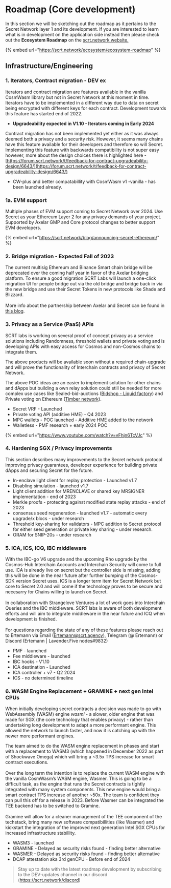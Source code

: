 # Roadmap (Core development)

In this section we will be sketching out the roadmap as it pertains to the Secret Network layer 1 and its development. If you are interested to learn what is in development on the application side instead then please check out the **Ecosystem Roadmap** on the [scrt.network website.](https://scrt.network/ecosystem/ecosystem-roadmap)

{% embed url="https://scrt.network/ecosystem/ecosystem-roadmap" %}

## Infrastructure/Engineering

### 1. Iterators, Contract migration - DEV ex

Iterators and contract migration are features available in the vanilla CosmWasm library but not in Secret Network at this moment in time. Iterators have to be implemented in a different way due to data on secret being encrypted with different keys for each contract. Development towards this feature has started end of 2022.

* **Upgradeability expected in V1.10 - Iterators coming in Early 2024**

Contract migration has not been implemented yet either as it was always deemed both a privacy and a security risk. However, it seems many chains have this feature available for their developers and therefore so will Secret. Implementing this feature with backwards compatibility is not super easy however, more about the design choices there is highlighted here - [https://forum.scrt.network/t/feedback-for-contract-upgradeability-design/6643/](https://forum.scrt.network/t/feedback-for-contract-upgradeability-design/6643/)

* CW-plus and better compatabillity with CosmWasm v1 -vanilla  - has been launched already.&#x20;

### 1a. EVM support

Multiple phases of EVM support coming to Secret Network over 2024. Use Secret as your Ethereum Layer 2 for any privacy demands of your project. Supported by Axelar GMP and Core protocol changes to better support EVM developers.

{% embed url="https://scrt.network/blog/announcing-secret-ethereum/" %}

### 2. Bridge migration - Expected Fall of 2023

The current multisig Ethereum and Binance Smart chain bridge will be deprecated over the coming half year in favor of the Axelar bridging platform. To ensure a good migration SCRT Labs will launch a one-click migration UI for people bridge out via the old bridge and bridge back in via the new bridge and use their Secret Tokens in new protocols like Shade and Blizzard.\
\
More info about the partnership between Axelar and Secret can be found in [this blog](https://scrt.network/blog/secret-partners-with-axelar-network).

### 3. Privacy as a Service (PaaS) APIs

SCRT labs is working on several proof of concept privacy as a service solutions including Randomness, threshold wallets and private voting and is developing APIs with easy access for Cosmos and non-Cosmos chains to integrate them.

The above products will be available soon without a required chain-upgrade and will prove the functionality of Interchain contracts and privacy of Secret Network.

The above POC ideas are an easier to implement solution for other chains and dApps but building a own relay solution could still be needed for more complex use cases like Sealed-bid-auctions ([Bidshop - Liquid factory](https://liquidfactory.io/)) and Private voting on Ethereum ([Timber network](https://matthewnolan.xyz/blog/secret-dao-voting-ethereum-with-timber-network/)).

* Secret VRF - Launched
* Private voting API (additive HME) - Q4 2023
* MPC wallets - POC launched - Additive HME added to the network
* Walletless - PMF research + early 2024 POC

{% embed url="https://www.youtube.com/watch?v=vFhjn6TcVJc" %}

### 4. Hardening SGX / Privacy improvements

This section describes many improvements to the Secret network protocol improving privacy guarantees, developer experience for building private dApps and securing Secret for the future.

* In-enclave light client for replay protection - Launched v1.7
* Disabling simulation - launched v1.7
* Light client addition for MRENCLAVE or shared key MRSIGNER implementation - end of 2023
* Merkle proofs - protecting against modified state replay attacks - end of 2023
* consensus seed regeneration - launched v1.7 - automatic every upgrade/x blocs - under research
* Threshold key-sharing for validators - MPC addition to Secret protocol for either seed generation or private key sharing - under research.
* ORAM for SNIP-20s - under research

### 5. ICA, ICS, ICQ, IBC middleware

With the IBC-go V6 upgrade and the upcoming Rho upgrade by the Cosmos-Hub Interchain Accounts and Interchain Security will come to full use. ICA is already live on secret but the controller side is missing, adding this will be done in the near future after further bumping of the Cosmos-SDK version Secret uses. ICS is a longer term item for Secret Network but core to Secret 2.0 and will come if the technology proves to be secure and necesarry for Chains willing to launch on Secret.\
\
In collaboration with Strangelove Ventures a lot of work goes into Interchain Queries and the IBC middleware. SCRT labs is aware of both development efforts and will aim to integrate middleware in the near future and ICQ when development is finished.\
\
For questions regarding the state of any of these features please reach out to Ertemann via Email (Ertemann@scrt.agency), Telegram (@ Ertemann) or Discord (Ertemann | Lavender.Five nodes#9832)

* PMF - launched
* Fee middleware - launched
* IBC hooks - V1.10
* ICA destination - Launched
* ICA controller + v7 - Q2 2024
* ICS - no determined timeline

### 6. WASM Engine Replacement + GRAMINE + next gen Intel CPUs

When initially developing secret contracts a decision was made to go with WebAssembly (WASM) engine _wasmi_ - a slower, older engine that was made for SGX (the core technology that enables privacy) - rather than undertaking long development to adapt a more performant engine. This allowed the network to launch faster, and now it is catching up with the newer more performant engines.

The team aimed to do the WASM engine replacement in phases and start with a replacement to WASM3 (which happened in December 2022 as part of Shockwave Omega) which will bring a \~3.5x TPS increase for smart contract executions.\
\
Over the long term the intention is to replace the current WASM engine with the vanilla CosmWasm’s WASM engine, Wasmer. This is going to be a difficult task, as the engine that runs the Secret contracts is tightly integrated with many system components. This new engine would bring a smart contract TPS increase of another \~50x. The team is confident they can pull this off for a release in 2023. Before Wasmer can be integrated the TEE backend has to be switched to Gramine.\
\
Gramine will allow for a cleaner management of the TEE component of the techstack, bring many new software compatibillities (like Wasmer) and kickstart the integration of the improved next generation Intel SGX CPUs for increased infrastructure stabillity.

* WASM3 - launched
* GRAMINE - Delayed as security risks found  - finding better alternative
* WASMER - Delayed as security risks found - finding better alternative
* DCAP attestation aka 3rd genCPU - Before end of 2024

> Stay up to date with the latest roadmap development by subscribing to the DEV-updates channel in our discord (https://scrt.network/discord)

